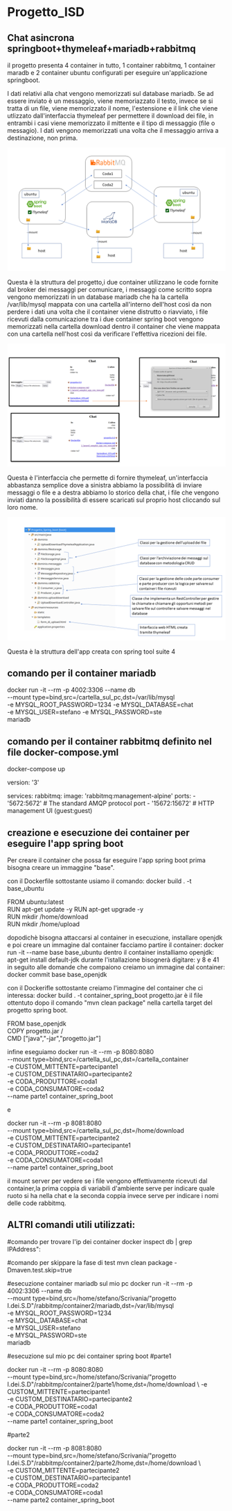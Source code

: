 # Progetto_ISD
## Chat asincrona springboot+thymeleaf+mariadb+rabbitmq
il progetto presenta 4 container in tutto, 1 container rabbitmq, 1 container maradb e 2 container ubuntu configurati per eseguire un'applicazione springboot.

I dati relativi alla chat vengono memorizzati sul database mariadb. Se ad essere inviato è un messaggio, viene memoriazzato il testo, invece se si tratta di un file, viene memorizzato il nome, l'estensione e il link che viene utlizzato dall'interfaccia thymeleaf per permettere il download dei file, in entrambi i casi viene memorizzato il mittente e il tipo di messaggio (file o messagio). I dati vengono memorizzati una volta che il messaggio arriva a destinazione, non prima.


![alt text](https://github.com/stefano-colombo/progetto_ISD/blob/main/immagini/struttura_progetto.png)

Questa è la struttura del progetto,i due container utilizzano le code fornite dal broker dei messaggi per comunicare, i messaggi come scritto sopra vengono memorizzati in un database mariadb che ha la cartella /var/lib/mysql mappata con una cartella all'interno dell'host così da non perdere i dati una volta che il container viene distrutto o riavviato, i file ricevuti dalla comunicazione tra i due container spring boot vengono memorizzati nella cartella download dentro il container che viene mappata con una cartella nell'host così da verificare l'effettiva ricezioni dei file.

![alt_text](https://github.com/stefano-colombo/progetto_ISD/blob/main/immagini/chat_spring_boot.png)

Questa è l'interfaccia che permette di fornire thymeleaf, un'interfaccia abbastanza semplice dove a sinistra abbiamo la possibilità di inviare messaggi o file e a destra abbiamo lo storico della chat, i file che vengono inviati danno la possibilità di essere scaricati sul proprio host cliccando sul loro nome.

![alt_text](https://github.com/stefano-colombo/progetto_ISD/blob/main/immagini/struttura_app.png)

Questa è la struttura dell'app creata con spring tool suite 4

## comando per il container mariadb
docker run -it  --rm -p 4002:3306 --name db \
--mount type=bind,src=/cartella_sul_pc,dst=/var/lib/mysql \
-e MYSQL_ROOT_PASSWORD=1234 -e MYSQL_DATABASE=chat \
-e MYSQL_USER=stefano -e MYSQL_PASSWORD=ste \
mariadb

## comando per il container rabbitmq definito nel file docker-compose.yml
docker-compose up

version: '3'  

services:
  rabbitmq:
    image: 'rabbitmq:management-alpine'
    ports:
      - '5672:5672'     # The standard AMQP protocol port
      - '15672:15672'   # HTTP management UI (guest:guest)


## creazione e esecuzione dei container per eseguire l'app spring boot
Per creare il container che possa far eseguire l'app spring boot prima bisogna creare un immaggine "base".

con il Dockerfile sottostante usiamo il comando: docker build . -t base_ubuntu

FROM ubuntu:latest   
RUN apt-get update -y 
RUN apt-get upgrade -y   
RUN mkdir /home/download  
RUN mkdir /home/upload  

dopodichè bisogna attaccarsi al container in esecuzione, installare openjdk e poi creare un immagine dal container
facciamo partire il container: docker run -it --name base base_ubuntu
dentro il container installiamo openjdk: apt-get install default-jdk 
	durante l'istallazione bisognerà digitare: y 8 e 41 in seguito alle domande che compaiono
creiamo un immagine dal container: docker commit base base_openjdk

con il Dockerifle sottostante creiamo l'immagine del container che ci interessa: docker build . -t container_spring_boot
progetto.jar è il file ottentuto dopo il comando "mvn clean package" nella cartella target del progetto spring boot.


FROM base_openjdk   
COPY progetto.jar /  
CMD ["java","-jar","progetto.jar"]     

infine eseguiamo
docker run -it --rm -p 8080:8080  \
--mount type=bind,src=/cartella_sul_pc,dst=/cartella_container \
-e CUSTOM_MITTENTE=partecipante1 \
-e CUSTOM_DESTINATARIO=partecipante2 \
-e CODA_PRODUTTORE=coda1 \
-e CODA_CONSUMATORE=coda2 \
--name parte1 container_spring_boot

e

docker run -it --rm -p 8081:8080  \
--mount type=bind,src=/cartella_sul_pc,dst=/home/download \
-e CUSTOM_MITTENTE=partecipante2 \
-e CUSTOM_DESTINATARIO=partecipante1 \
-e CODA_PRODUTTORE=coda2 \
-e CODA_CONSUMATORE=coda1 \
--name parte1 container_spring_boot


il mount server per vedere se i file vengono effettivamente ricevuti dal container,la prima coppia di variabili d'ambiente serve per indicare quale ruoto si ha nella chat e la seconda coppia invece serve per indicare i nomi delle code rabbitmq.


## ALTRI comandi utili utilizzati:

#comando per trovare l'ip dei container
docker inspect db | grep IPAddress\":

#comando per skippare la fase di test 
mvn clean package -Dmaven.test.skip=true

#esecuzione container mariadb sul mio pc
docker run -it  --rm -p 4002:3306 --name db \
--mount type=bind,src=/home/stefano/Scrivania/"progetto I.dei.S.D"/rabbitmp/container2/mariadb,dst=/var/lib/mysql \
-e MYSQL_ROOT_PASSWORD=1234 \
-e MYSQL_DATABASE=chat \
-e MYSQL_USER=stefano \
-e MYSQL_PASSWORD=ste \
mariadb

#esecuzione sul mio pc dei container spring boot
#parte1

docker run -it --rm -p 8080:8080 \
--mount type=bind,src=/home/stefano/Scrivania/"progetto I.dei.S.D"/rabbitmp/container2/parte1/home,dst=/home/download \ 
-e CUSTOM_MITTENTE=partecipante1 \
-e CUSTOM_DESTINATARIO=partecipante2 \
-e CODA_PRODUTTORE=coda1 \
-e CODA_CONSUMATORE=coda2 \
--name parte1 container_spring_boot


#parte2

docker run -it --rm -p 8081:8080 \
--mount type=bind,src=/home/stefano/Scrivania/"progetto I.dei.S.D"/rabbitmp/container2/parte2/home,dst=/home/download \  
-e CUSTOM_MITTENTE=partecipante2 \
-e CUSTOM_DESTINATARIO=partecipante1 \
-e CODA_PRODUTTORE=coda2 \
-e CODA_CONSUMATORE=coda1 \
--name parte2 container_spring_boot



